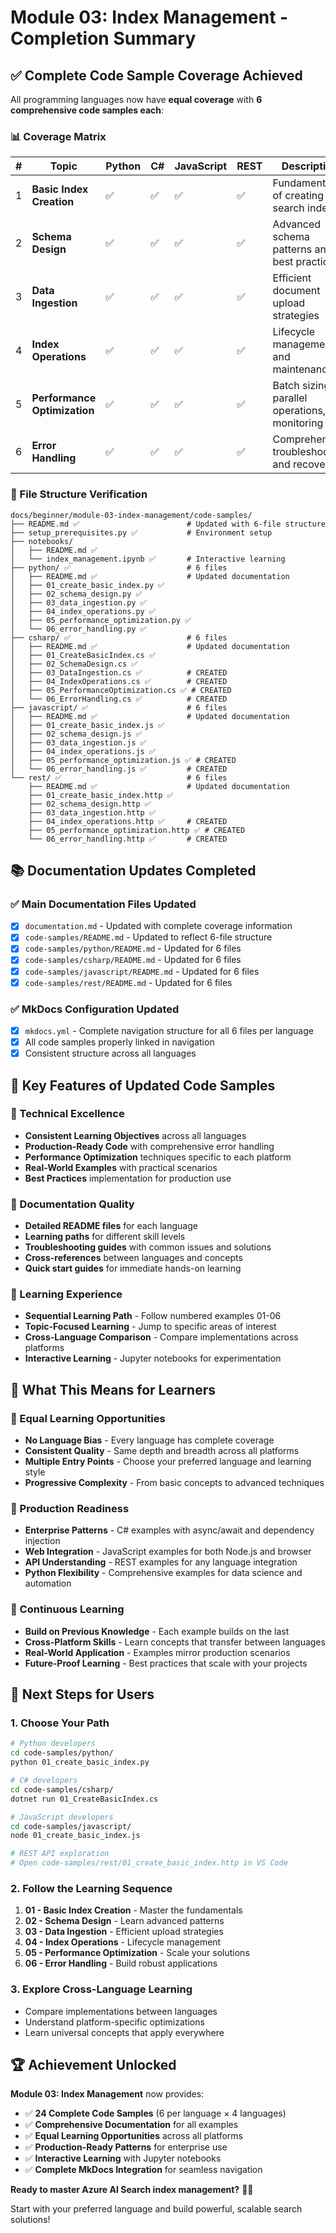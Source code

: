 # Module 03: Index Management - Completion Summary

## ✅ Complete Code Sample Coverage Achieved

All programming languages now have **equal coverage** with **6 comprehensive code samples each**:

### 📊 Coverage Matrix

| # | Topic | Python | C# | JavaScript | REST | Description |
|---|-------|--------|----|-----------|----- |-------------|
| 1 | **Basic Index Creation** | ✅ | ✅ | ✅ | ✅ | Fundamentals of creating search indexes |
| 2 | **Schema Design** | ✅ | ✅ | ✅ | ✅ | Advanced schema patterns and best practices |
| 3 | **Data Ingestion** | ✅ | ✅ | ✅ | ✅ | Efficient document upload strategies |
| 4 | **Index Operations** | ✅ | ✅ | ✅ | ✅ | Lifecycle management and maintenance |
| 5 | **Performance Optimization** | ✅ | ✅ | ✅ | ✅ | Batch sizing, parallel operations, monitoring |
| 6 | **Error Handling** | ✅ | ✅ | ✅ | ✅ | Comprehensive troubleshooting and recovery |

### 📁 File Structure Verification

```
docs/beginner/module-03-index-management/code-samples/
├── README.md ✅                        # Updated with 6-file structure
├── setup_prerequisites.py ✅           # Environment setup
├── notebooks/
│   ├── README.md ✅
│   └── index_management.ipynb ✅       # Interactive learning
├── python/ ✅                          # 6 files
│   ├── README.md ✅                    # Updated documentation
│   ├── 01_create_basic_index.py ✅
│   ├── 02_schema_design.py ✅
│   ├── 03_data_ingestion.py ✅
│   ├── 04_index_operations.py ✅
│   ├── 05_performance_optimization.py ✅
│   └── 06_error_handling.py ✅
├── csharp/ ✅                          # 6 files
│   ├── README.md ✅                    # Updated documentation
│   ├── 01_CreateBasicIndex.cs ✅
│   ├── 02_SchemaDesign.cs ✅
│   ├── 03_DataIngestion.cs ✅          # CREATED
│   ├── 04_IndexOperations.cs ✅        # CREATED
│   ├── 05_PerformanceOptimization.cs ✅ # CREATED
│   └── 06_ErrorHandling.cs ✅          # CREATED
├── javascript/ ✅                      # 6 files
│   ├── README.md ✅                    # Updated documentation
│   ├── 01_create_basic_index.js ✅
│   ├── 02_schema_design.js ✅
│   ├── 03_data_ingestion.js ✅
│   ├── 04_index_operations.js ✅
│   ├── 05_performance_optimization.js ✅ # CREATED
│   └── 06_error_handling.js ✅         # CREATED
└── rest/ ✅                            # 6 files
    ├── README.md ✅                    # Updated documentation
    ├── 01_create_basic_index.http ✅
    ├── 02_schema_design.http ✅
    ├── 03_data_ingestion.http ✅
    ├── 04_index_operations.http ✅     # CREATED
    ├── 05_performance_optimization.http ✅ # CREATED
    └── 06_error_handling.http ✅       # CREATED
```

## 📚 Documentation Updates Completed

### ✅ Main Documentation Files Updated
- [x] `documentation.md` - Updated with complete coverage information
- [x] `code-samples/README.md` - Updated to reflect 6-file structure
- [x] `code-samples/python/README.md` - Updated for 6 files
- [x] `code-samples/csharp/README.md` - Updated for 6 files  
- [x] `code-samples/javascript/README.md` - Updated for 6 files
- [x] `code-samples/rest/README.md` - Updated for 6 files

### ✅ MkDocs Configuration Updated
- [x] `mkdocs.yml` - Complete navigation structure for all 6 files per language
- [x] All code samples properly linked in navigation
- [x] Consistent structure across all languages

## 🎯 Key Features of Updated Code Samples

### 🔧 Technical Excellence
- **Consistent Learning Objectives** across all languages
- **Production-Ready Code** with comprehensive error handling
- **Performance Optimization** techniques specific to each platform
- **Real-World Examples** with practical scenarios
- **Best Practices** implementation for production use

### 📖 Documentation Quality
- **Detailed README files** for each language
- **Learning paths** for different skill levels
- **Troubleshooting guides** with common issues and solutions
- **Cross-references** between languages and concepts
- **Quick start guides** for immediate hands-on learning

### 🚀 Learning Experience
- **Sequential Learning Path** - Follow numbered examples 01-06
- **Topic-Focused Learning** - Jump to specific areas of interest
- **Cross-Language Comparison** - Compare implementations across platforms
- **Interactive Learning** - Jupyter notebooks for experimentation

## 🎉 What This Means for Learners

### 🌟 Equal Learning Opportunities
- **No Language Bias** - Every language has complete coverage
- **Consistent Quality** - Same depth and breadth across all platforms
- **Multiple Entry Points** - Choose your preferred language and learning style
- **Progressive Complexity** - From basic concepts to advanced techniques

### 💼 Production Readiness
- **Enterprise Patterns** - C# examples with async/await and dependency injection
- **Web Integration** - JavaScript examples for both Node.js and browser
- **API Understanding** - REST examples for any language integration
- **Python Flexibility** - Comprehensive examples for data science and automation

### 🔄 Continuous Learning
- **Build on Previous Knowledge** - Each example builds on the last
- **Cross-Platform Skills** - Learn concepts that transfer between languages
- **Real-World Application** - Examples mirror production scenarios
- **Future-Proof Learning** - Best practices that scale with your projects

## 🚀 Next Steps for Users

### 1. **Choose Your Path**
```bash
# Python developers
cd code-samples/python/
python 01_create_basic_index.py

# C# developers  
cd code-samples/csharp/
dotnet run 01_CreateBasicIndex.cs

# JavaScript developers
cd code-samples/javascript/
node 01_create_basic_index.js

# REST API exploration
# Open code-samples/rest/01_create_basic_index.http in VS Code
```

### 2. **Follow the Learning Sequence**
1. **01 - Basic Index Creation** - Master the fundamentals
2. **02 - Schema Design** - Learn advanced patterns
3. **03 - Data Ingestion** - Efficient upload strategies
4. **04 - Index Operations** - Lifecycle management
5. **05 - Performance Optimization** - Scale your solutions
6. **06 - Error Handling** - Build robust applications

### 3. **Explore Cross-Language Learning**
- Compare implementations between languages
- Understand platform-specific optimizations
- Learn universal concepts that apply everywhere

## 🏆 Achievement Unlocked

**Module 03: Index Management** now provides:

- ✅ **24 Complete Code Samples** (6 per language × 4 languages)
- ✅ **Comprehensive Documentation** for all examples
- ✅ **Equal Learning Opportunities** across all platforms
- ✅ **Production-Ready Patterns** for enterprise use
- ✅ **Interactive Learning** with Jupyter notebooks
- ✅ **Complete MkDocs Integration** for seamless navigation

**Ready to master Azure AI Search index management?** 🎯✨

Start with your preferred language and build powerful, scalable search solutions!